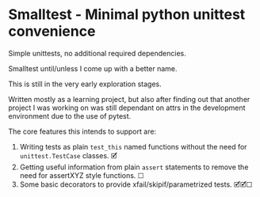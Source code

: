 # Smalltest - Minimal python unittest convenience #

Simple unittests, no additional required dependencies.

Smalltest until/unless I come up with a better name.

This is still in the very early exploration stages.

Written mostly as a learning project, but also after finding out that another
project I was working on was still dependant on attrs in the development
environment due to the use of pytest.

The core features this intends to support are:
   1. Writing tests as plain `test_this` named functions without the need for `unittest.TestCase`
      classes. 🗹
   2. Getting useful information from plain `assert` statements to remove the need for 
      assertXYZ style functions. ☐
   3. Some basic decorators to provide xfail/skipif/parametrized tests. 🗹🗹☐
